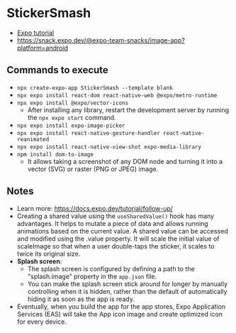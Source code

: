 # StickerSmash
- [Expo tutorial](https://docs.expo.dev/tutorial/create-your-first-app/)
- https://snack.expo.dev/@expo-team-snacks/image-app?platform=android


## Commands to execute
- `npx create-expo-app StickerSmash --template blank`
- `npx expo install react-dom react-native-web @expo/metro-runtime`
- `npx expo install @expo/vector-icons`
  - After installing any library, restart the development server by running the `npx expo start` command.
- `npx expo install expo-image-picker` 
- `npx expo install react-native-gesture-handler react-native-reanimated`
- `npx expo install react-native-view-shot expo-media-library`
- `npm install dom-to-image`
  - It allows taking a screenshot of any DOM node and turning it into a vector (SVG) or raster (PNG or JPEG) image.


## Notes
- Learn more: https://docs.expo.dev/tutorial/follow-up/
- Creating a shared value using the `useSharedValue()` hook has many advantages. It helps to mutate a piece of data and allows running animations based on the current value. A shared value can be accessed and modified using the .value property. It will scale the initial value of scaleImage so that when a user double-taps the sticker, it scales to twice its original size.
- **Splash screen**:
  - The splash screen is configured by defining a path to the "splash.image" property in the `app.json` file.
  - You can make the splash screen stick around for longer by manually controlling when it is hidden, rather than the default of automatically hiding it as soon as the app is ready.
- Eventually, when you build the app for the app stores, Expo Application Services (EAS) will take the App icon image and create optimized icon for every device. 